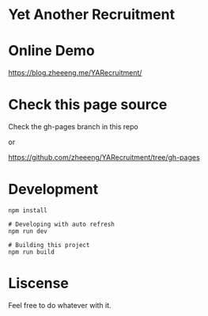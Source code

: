 # Yet Another Recruitment

# Online Demo

<https://blog.zheeeng.me/YARecruitment/>

# Check this page source

Check the gh-pages branch in this repo

or

<https://github.com/zheeeng/YARecruitment/tree/gh-pages>

# Development

```
npm install

# Developing with auto refresh
npm run dev

# Building this project 
npm run build
```

# Liscense

Feel free to do whatever with it.

